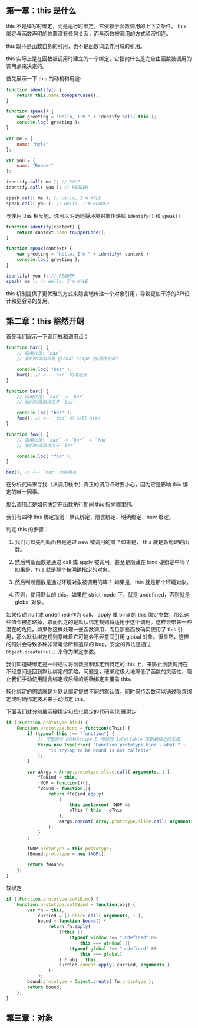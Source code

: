 ## 第一章：this 是什么
this 不是编写时绑定，而是运行时绑定。它依赖于函数调用的上下文条件。 this 绑定与函数声明的位置没有任何关系，而与函数被调用的方式紧密相连。

this 既不是函数自身的引用，也不是函数词法作用域的引用。

this 实际上是在函数被调用时建立的一个绑定，它指向什么是完全由函数被调用的调用点来决定的。

首先展示一下 this 的动机和用途:
```javascript
function identify() {
	return this.name.toUpperCase();
}

function speak() {
	var greeting = "Hello, I'm " + identify.call( this );
	console.log( greeting );
}

var me = {
	name: "Kyle"
};

var you = {
	name: "Reader"
};

identify.call( me ); // KYLE
identify.call( you ); // READER

speak.call( me ); // Hello, I'm KYLE
speak.call( you ); // Hello, I'm READER
```
与使用 this 相反地，你可以明确地将环境对象传递给 `identify()` 和 `speak()`.
```javascript
function identify(context) {
	return context.name.toUpperCase();
}

function speak(context) {
	var greeting = "Hello, I'm " + identify( context );
	console.log( greeting );
}

identify( you ); // READER
speak( me ); // Hello, I'm KYLE
```
this 机制提供了更优雅的方式来隐含地传递一个对象引用，导致更加干净的API设计和更容易的复用。

## 第二章：this 豁然开朗
首先我们展示一下调用栈和调用点：
```javascript
function baz() {
    // 调用栈是: `baz`
    // 我们的调用点是 global scope（全局作用域）

    console.log( "baz" );
    bar(); // <-- `bar` 的调用点
}

function bar() {
    // 调用栈是: `baz` -> `bar`
    // 我们的调用点位于 `baz`

    console.log( "bar" );
    foo(); // <-- `foo` 的 call-site
}

function foo() {
    // 调用栈是: `baz` -> `bar` -> `foo`
    // 我们的调用点位于 `bar`

    console.log( "foo" );
}

baz(); // <-- `baz` 的调用点
```
在分析代码来寻找（从调用栈中）真正的调用点时要小心，因为它是影响 this 绑定的唯一因素。

那么调用点是如何决定在函数执行期间 this 指向哪里的。

我们有四种 this 绑定规则：默认绑定、隐含绑定、明确绑定、new 绑定。

判定 this 的步骤：

1. 我们可以先判断函数是通过 new 被调用的嘛？如果是， this 就是新构建的函数。

2. 然后判断函数是通过 call 或 apply 被调用，甚至是隐藏在 bind 硬绑定中吗？ 如果是，this 就是那个被明确指定的对象。

3. 然后判断函数是通过环境对象被调用的嘛？ 如果是，this 就是那个环境对象。

4. 否则，使用默认的 this。如果在 strict mode 下，就是 undefined，否则就是 global 对象。

如果传递 null 或 undefined 作为 call、 apply 或 bind 的 this 绑定参数，那么这些值会被忽略掉，取而代之的是默认绑定规则将适用于这个调用。这样会带来一些潜在的危险。如果你这样处理一些函数调用，而且那些函数确实使用了 this 引用，那么默认绑定规则意味着它可能会不经意间引用 global 对象。很显然，这样的陷阱会导致多种非常难诊断和追踪的 bug。安全的做法是通过 `Object.create(null)` 来作为绑定参数。

我们知道硬绑定是一种通过将函数强制绑定到特定的 this 上，来防止函数调用在不经意间退回到默认绑定的策略。问题是，硬绑定极大地降低了函数的灵活性，阻止我们手动使用隐含绑定或后续的明确绑定来覆盖 this。

软化绑定的思路就是为默认绑定提供不同的默认值，同时保持函数可以通过隐含绑定或明确绑定技术来手动绑定 this。

下面我们就分别展示硬绑定和软化绑定的代码实现
硬绑定
```javascript
if (!Function.prototype.bind) {
	Function.prototype.bind = function(oThis) {
		if (typeof this !== "function") {
			// 可能的与 ECMAScript 5 内部的 IsCallable 函数最接近的东西，
			throw new TypeError( "Function.prototype.bind - what " +
				"is trying to be bound is not callable"
			);
		}

		var aArgs = Array.prototype.slice.call( arguments, 1 ),
			fToBind = this,
			fNOP = function(){},
			fBound = function(){
				return fToBind.apply(
					(
						this instanceof fNOP &&
						oThis ? this : oThis
					),
					aArgs.concat( Array.prototype.slice.call( arguments ) )
				);
			}
		;

		fNOP.prototype = this.prototype;
		fBound.prototype = new fNOP();

		return fBound;
	};
}
```
软绑定
```javascript
if (!Function.prototype.softBind) {
	Function.prototype.softBind = function(obj) {
		var fn = this,
			curried = [].slice.call( arguments, 1 ),
			bound = function bound() {
				return fn.apply(
					(!this ||
						(typeof window !== "undefined" &&
							this === window) ||
						(typeof global !== "undefined" &&
							this === global)
					) ? obj : this,
					curried.concat.apply( curried, arguments )
				);
			};
		bound.prototype = Object.create( fn.prototype );
		return bound;
	};
}
```

## 第三章：对象

